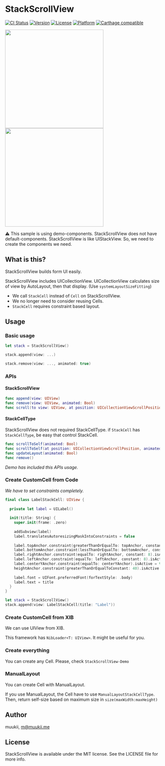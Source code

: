 # StackScrollView

[![CI Status](http://img.shields.io/travis/muukii/StackScrollView.svg?style=flat)](https://travis-ci.org/muukii/StackScrollView)
[![Version](https://img.shields.io/cocoapods/v/StackScrollView.svg?style=flat)](http://cocoapods.org/pods/StackScrollView)
[![License](https://img.shields.io/cocoapods/l/StackScrollView.svg?style=flat)](http://cocoapods.org/pods/StackScrollView)
[![Platform](https://img.shields.io/cocoapods/p/StackScrollView.svg?style=flat)](http://cocoapods.org/pods/StackScrollView)
[![Carthage compatible](https://img.shields.io/badge/Carthage-compatible-4BC51D.svg?style=flat)](https://github.com/Carthage/Carthage)

<img width=320 src="Resources/shot.png"><img width=320 src="Resources/sample.gif">

⚠️ This sample is using demo-components.
StackScrollView does not have default-components.
StackScrollView is like UIStackView.
So, we need to create the components we need.

## What is this?

StackScrollView builds form UI easily.

StackScrollView includes UICollectionView.
UICollectionView calculates size of view by AutoLayout, then that display.
(Use `systemLayoutSizeFitting`)

- We call `StackCell` instead of `Cell` on StackScrollView.
- We no longer need to consider reusing Cells.
- `StackCell` requires constraint based layout.

## Usage

### Basic usage

```swift
let stack = StackScrollView()

stack.append(view: ...)

stack.remove(view: ..., animated: true)
```

### APIs

#### StackScrollView

```swift
func append(view: UIView)
func remove(view: UIView, animated: Bool)
func scroll(to view: UIView, at position: UICollectionViewScrollPosition, animated: Bool)
```

#### StackCellType

StackScrollView does not required StackCellType.
if `StackCell` has `StackCellType`, be easy that control StackCell.

```swift
func scrollToSelf(animated: Bool)
func scrollToSelf(at position: UICollectionViewScrollPosition, animated: Bool)
func updateLayout(animated: Bool)
func remove()
```

*Demo has included this APIs usage.*

### Create CustomCell from Code

*We have to set constraints completely.*

```swift
final class LabelStackCell: UIView {
  
  private let label = UILabel()
  
  init(title: String) {
    super.init(frame: .zero)
    
    addSubview(label)
    label.translatesAutoresizingMaskIntoConstraints = false
    
    label.topAnchor.constraint(greaterThanOrEqualTo: topAnchor, constant: 8).isActive = true
    label.bottomAnchor.constraint(lessThanOrEqualTo: bottomAnchor, constant: 8).isActive = true
    label.rightAnchor.constraint(equalTo: rightAnchor, constant: 8).isActive = true
    label.leftAnchor.constraint(equalTo: leftAnchor, constant: 8).isActive = true
    label.centerYAnchor.constraint(equalTo: centerYAnchor).isActive = true
    heightAnchor.constraint(greaterThanOrEqualToConstant: 40).isActive = true
    
    label.font = UIFont.preferredFont(forTextStyle: .body)
    label.text = title
  }
}
```

```swift
let stack = StackScrollView()
stack.append(view: LabelStackCell(title: "Label"))
```

### Create CustomCell from XIB

We can use UIView from XIB.

This framework has `NibLoader<T: UIView>`.
It might be useful for you.

### Create everything

You can create any Cell.
Please, check `StackScrollView-Demo`

### ManualLayout

You can create Cell with ManualLayout.

If you use ManualLayout, the Cell have to use `ManualLayoutStackCellType`.
Then, return self-size based on maximum size in `size(maxWidth:maxHeight)`

## Author

muukii, m@muukii.me

## License

StackScrollView is available under the MIT license. See the LICENSE file for more info.
